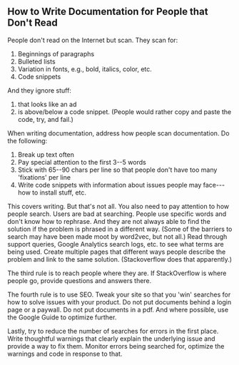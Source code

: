 ## How to Write Documentation for People that Don't Read

People don't read on the Internet but scan. They scan for:

1. Beginnings of paragraphs
2. Bulleted lists
3. Variation in fonts, e.g., bold, italics, color, etc.
4. Code snippets

And they ignore stuff:

1. that looks like an ad
2. is above/below a code snippet. (People would rather copy and paste the code, try, and fail.)

When writing documentation, address how people scan documentation. Do the following:
1. Break up text often
2. Pay special attention to the first 3--5 words
3. Stick with 65--90 chars per line so that people don't have too many 'fixations' per line
4. Write code snippets with information about issues people may face---how to install stuff, etc.

This covers writing. But that's not all. You also need to pay attention to how people search. Users are bad at searching. People use specific words and don't know how to rephrase. And they are not always able to find the solution if the problem is phrased in a different way. (Some of the barriers to search may have been made moot by word2vec, but not all.) Read through support queries, Google Analytics search logs, etc. to see what terms are being used. Create multiple pages that different ways people describe the problem and link to the same solution. (Stackoverflow does that apparently.)

The third rule is to reach people where they are. If StackOverflow is where people go, provide questions and answers there. 

The fourth rule is to use SEO. Tweak your site so that you 'win' searches for how to solve issues with your product. Do not put documents behind a login page or a paywall. Do not put documents in a pdf. And where possible, use the Google Guide to optimize further.

Lastly, try to reduce the number of searches for errors in the first place. Write thoughtful warnings that clearly explain the underlying issue and provide a way to fix them. Monitor errors being searched for, optimize the warnings and code in response to that.
